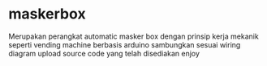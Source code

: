 # maskerbox
Merupakan perangkat automatic masker box dengan prinsip kerja mekanik seperti vending machine berbasis arduino
sambungkan sesuai wiring diagram
upload source code yang telah disediakan
enjoy
